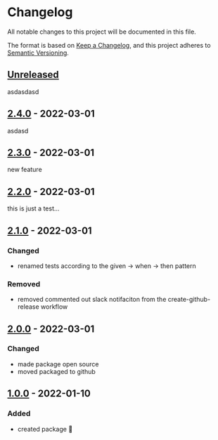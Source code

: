 # Changelog

All notable changes to this project will be documented in this file.

The format is based on [Keep a Changelog](https://keepachangelog.com/en/1.0.0/),
and this project adheres to [Semantic Versioning](https://semver.org/spec/v2.0.0.html).

## [Unreleased]
asdasdasd
## [2.4.0] - 2022-03-01

asdasd

## [2.3.0] - 2022-03-01

new feature

## [2.2.0] - 2022-03-01

this is just a test...

## [2.1.0] - 2022-03-01

### Changed

-   renamed tests according to the given -> when -> then pattern

### Removed

-   removed commented out slack notifaciton from the create-github-release workflow

## [2.0.0] - 2022-03-01

### Changed

-   made package open source
-   moved packaged to github

## [1.0.0] - 2022-01-10

### Added

-   created package :tada: 

[Unreleased]: https://github.com/neolution-ch/als-context/compare/2.4.0...HEAD

[2.4.0]: https://github.com/neolution-ch/als-context/compare/2.3.0...2.4.0

[2.3.0]: https://github.com/neolution-ch/als-context/compare/2.2.0...2.3.0

[2.2.0]: https://github.com/neolution-ch/als-context/compare/2.1.0...2.2.0

[2.1.0]: https://github.com/neolution-ch/als-context/compare/2.0.0...2.1.0

[2.0.0]: https://github.com/neolution-ch/als-context/compare/1.0.0...2.0.0

[1.0.0]: https://github.com/neolution-ch/als-context/compare/HEAD...HEAD
